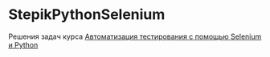 # StepikPythonSelenium

Решения задач курса [Автоматизация тестирования с помощью Selenium и Python](https://stepik.org/course/575)
